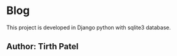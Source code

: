 # Blog
This project is developed in Django python with sqlite3 database.
<h2>Author: Tirth Patel</h2>
